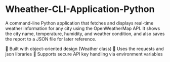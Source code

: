 # Wheather-CLI-Application-Python
A command-line Python application that fetches and displays real-time weather information for any city using the OpenWeatherMap API. It shows the city name, temperature, humidity, and weather condition, and also saves the report to a JSON file for later reference.

🔹 Built with object-oriented design (Weather class)
🔹 Uses the requests and json libraries
🔹 Supports secure API key handling via environment variables
